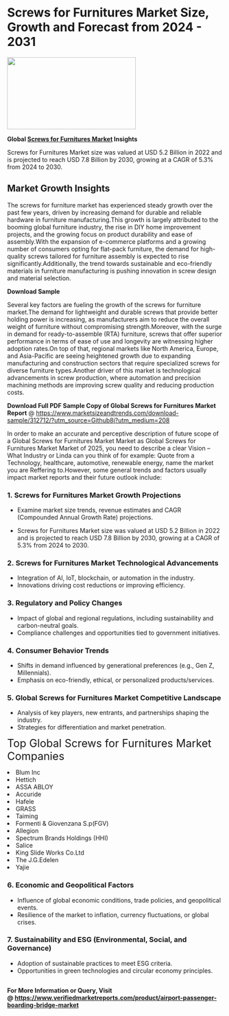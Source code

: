 <H1>Screws for Furnitures Market Size, Growth and Forecast from 2024 - 2031</H1><img class="aligncenter size-medium wp-image-584254" src="https://thirdeyenews.in/wp-content/uploads/2024/09/Global-Market-Research-300x168.jpeg" alt="" width="300" height="168" /><p><strong>Global&nbsp;<a href="https://www.marketsizeandtrends.com/download-sample/312712/?utm_source=Github8j?utm_medium=208">Screws for Furnitures Market</a> Insights</strong></p><p>Screws for Furnitures Market size was valued at USD 5.2 Billion in 2022 and is projected to reach USD 7.8 Billion by 2030, growing at a CAGR of 5.3% from 2024 to 2030.</p><p><h2>Market Growth Insights</h2> <p>The screws for furniture market has experienced steady growth over the past few years, driven by increasing demand for durable and reliable hardware in furniture manufacturing.This growth is largely attributed to the booming global furniture industry, the rise in DIY home improvement projects, and the growing focus on product durability and ease of assembly.With the expansion of e-commerce platforms and a growing number of consumers opting for flat-pack furniture, the demand for high-quality screws tailored for furniture assembly is expected to rise significantly.Additionally, the trend towards sustainable and eco-friendly materials in furniture manufacturing is pushing innovation in screw design and material selection.</p> <p><strong>Download Sample</strong></p> <p>Several key factors are fueling the growth of the screws for furniture market.The demand for lightweight and durable screws that provide better holding power is increasing, as manufacturers aim to reduce the overall weight of furniture without compromising strength.Moreover, with the surge in demand for ready-to-assemble (RTA) furniture, screws that offer superior performance in terms of ease of use and longevity are witnessing higher adoption rates.On top of that, regional markets like North America, Europe, and Asia-Pacific are seeing heightened growth due to expanding manufacturing and construction sectors that require specialized screws for diverse furniture types.Another driver of this market is technological advancements in screw production, where automation and precision machining methods are improving screw quality and reducing production costs.</p> <p><span class=""><strong>Download Full PDF Sample Copy of Global Screws for Furnitures Market Report</strong> @ <a href="https://www.marketsizeandtrends.com/download-sample/312712/?utm_source=Github8j?utm_medium=208" target="_blank">https://www.marketsizeandtrends.com/download-sample/312712/?utm_source=Github8j?utm_medium=208</a></span></p><p>In order to make an accurate and perceptive description of future scope of a Global&nbsp;Screws for Furnitures Market Market as Global&nbsp;Screws for Furnitures Market Market of 2025, you need to describe a clear Vision &ndash; What Industry or Linda can you think of for example: Quote from a Technology, healthcare, automotive, renewable energy, name the market you are Reffering to.However, some general trends and factors usually impact market reports and their future outlook include:</p><h3>1.&nbsp;<strong>Screws for Furnitures Market Growth Projections</strong></h3><ul><li>Examine market size trends, revenue estimates and CAGR (Compounded Annual Growth Rate) projections.</li><li><p>Screws for Furnitures Market size was valued at USD 5.2 Billion in 2022 and is projected to reach USD 7.8 Billion by 2030, growing at a CAGR of 5.3% from 2024 to 2030.</p></li></ul><h3>2.&nbsp;<strong>Screws for Furnitures Market Technological Advancements</strong></h3><ul><li>Integration of AI, IoT, blockchain, or automation in the industry.</li><li>Innovations driving cost reductions or improving efficiency.</li></ul><h3>3.&nbsp;<strong>Regulatory and Policy Changes</strong></h3><ul><li>Impact of global and regional regulations, including sustainability and carbon-neutral goals.</li><li>Compliance challenges and opportunities tied to government initiatives.</li></ul><h3>4.&nbsp;<strong>Consumer Behavior Trends</strong></h3><ul><li>Shifts in demand influenced by generational preferences (e.g., Gen Z, Millennials).</li><li>Emphasis on eco-friendly, ethical, or personalized products/services.</li></ul><h3>5.&nbsp;<strong>Global Screws for Furnitures Market Competitive Landscape</strong></h3><ul><li>Analysis of key players, new entrants, and partnerships shaping the industry.</li><li>Strategies for differentiation and market penetration.</li></ul><p data-pm-slice="1 1 []"><span style="color: inherit; font-family: inherit; font-size: 25px;">Top Global Screws for Furnitures Market Companies</span></p><div class="" data-test-id=""><p><li>Blum Inc</li><li> Hettich</li><li> ASSA ABLOY</li><li> Accuride</li><li> Hafele</li><li> GRASS</li><li> Taiming</li><li> Formenti & Giovenzana S.p(FGV)</li><li> Allegion</li><li> Spectrum Brands Holdings (HHI)</li><li> Salice</li><li> King Slide Works Co.Ltd</li><li> The J.G.Edelen</li><li> Yajie</li></p></div><h3>6.&nbsp;<strong>Economic and Geopolitical Factors</strong></h3><ul><li>Influence of global economic conditions, trade policies, and geopolitical events.</li><li>Resilience of the market to inflation, currency fluctuations, or global crises.</li></ul><h3>7.&nbsp;<strong>Sustainability and ESG (Environmental, Social, and Governance)</strong></h3><ul><li>Adoption of sustainable practices to meet ESG criteria.</li><li>Opportunities in green technologies and circular economy principles.</li></ul><h2><strong style="font-size: 14px;">For More Information or Query, Visit @&nbsp;</strong><a style="background-color: #ffffff; font-size: 14px;" href="https://www.marketsizeandtrends.com/report/screws-for-furnitures-market/" target="_blank">https://www.verifiedmarketreports.com/product/airport-passenger-boarding-bridge-market</a></h2>